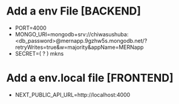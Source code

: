 # Add a env File [BACKEND]

- PORT=4000
- MONGO_URI=mongodb+srv://chiwasushuba:<db_password>@mernapp.9gzhw5s.mongodb.net/?retryWrites=true&w=majority&appName=MERNapp
- SECRET=( ? ) mkns

# Add a env.local file [FRONTEND]
- NEXT_PUBLIC_API_URL=http://localhost:4000
